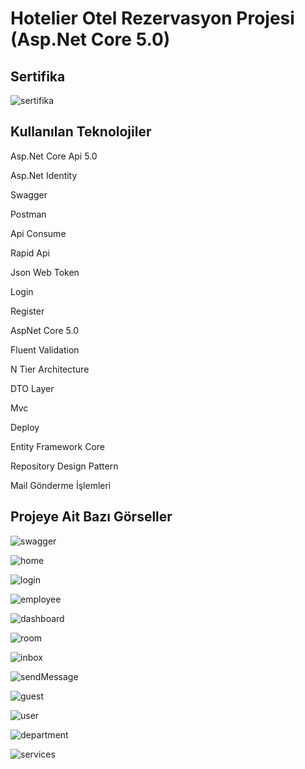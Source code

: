 # Hotelier Otel Rezervasyon Projesi (Asp.Net Core 5.0)

<h2>Sertifika</h2>

![sertifika](https://i.hizliresim.com/isvphk5.jpg)

<h2>Kullanılan Teknolojiler</h2>

Asp.Net Core Api 5.0

Asp.Net Identity

Swagger

Postman

Api Consume

Rapid Api

Json Web Token

Login

Register

AspNet Core 5.0

Fluent Validation

N Tier Architecture

DTO Layer

Mvc

Deploy

Entity Framework Core

Repository Design Pattern

Mail Gönderme İşlemleri

<h2>Projeye Ait Bazı Görseller</h2>

![swagger](https://i.hizliresim.com/9b6r2pp.png)

![home](https://i.hizliresim.com/6pe91w9.png)

![login](https://i.hizliresim.com/2av6yz3.png)

![employee](https://i.hizliresim.com/pe1fozn.png)

![dashboard](https://i.hizliresim.com/grd2dtu.png)

![room](https://i.hizliresim.com/one9d1i.png)

![inbox](https://i.hizliresim.com/jw6ca2u.png)

![sendMessage](https://i.hizliresim.com/rrcqbqx.png)

![guest](https://i.hizliresim.com/j4dkrz6.png)

![user](https://i.hizliresim.com/nj0nn80.png)

![department](https://i.hizliresim.com/au0o3h2.png)

![services](https://i.hizliresim.com/5i0t1la.png)


